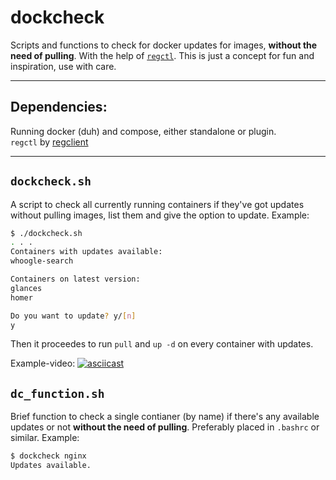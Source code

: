 # dockcheck
Scripts and functions to check for docker updates for images, **without the need of pulling**. With the help of [`regctl`](https://github.com/regclient/regclient).
This is just a concept for fun and inspiration, use with care.
___

## Dependencies:
Running docker (duh) and compose, either standalone or plugin.   
`regctl` by [regclient](https://github.com/regclient/regclient)
___
## `dockcheck.sh`
A script to check all currently running containers if they've got updates without pulling images, list them and give the option to update.
Example:
```bash
$ ./dockcheck.sh
. . .
Containers with updates available:
whoogle-search

Containers on latest version:
glances
homer

Do you want to update? y/[n]
y
```
Then it proceedes to run `pull` and `up -d` on every container with updates.   

Example-video:
[![asciicast](https://asciinema.org/a/Bt3UXSoDHIRSn0GbvfZmB0tV2.svg)](https://asciinema.org/a/Bt3UXSoDHIRSn0GbvfZmB0tV2)


## `dc_function.sh`
Brief function to check a single contianer (by name) if there's any available updates or not **without the need of pulling**.
Preferably placed in `.bashrc` or similar.
Example:
```bash
$ dockcheck nginx
Updates available.
```
